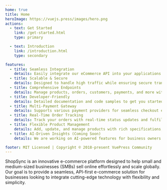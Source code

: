```yaml
---
home: true
title: Home
heroImage: https://vuejs.press/images/hero.png
actions:
  - text: Get Started
    link: /get-started.html
    type: primary

  - text: Introduction
    link: /introduction.html
    type: secondary

features:
  - title: Seamless Integration
    details: Easily integrate our eCommerce API into your applications with minimal setup.
  - title: Scalable & Secure
    details: Designed to handle high traffic while ensuring secure transactions.
  - title: Comprehensive Endpoints
    details: Manage products, orders, customers, payments, and more with our extensive API.
  - title: Developer-Friendly
    details: Detailed documentation and code samples to get you started quickly.
  - title: Multi-Payment Gateway
    details: Supports various payment providers for seamless checkout experiences.
  - title: Real-Time Order Tracking
    details: Track your orders with real-time status updates and fulfillments.
  - title: Flexible Product Management
    details: Add, update, and manage products with rich specifications, pricing, and availability.
  - title: AI-Driven Insights (Coming Soon)
    details: We are working on AI-powered features for business owners to query the system and get quick insights into orders, payments, and other key metrics.

footer: MIT Licensed | Copyright © 2018-present VuePress Community
---
```


ShopSync is an innovative e-commerce platform designed to help small and medium-sized businesses (SMBs) sell online effortlessly and scale globally. Our goal is to provide a seamless, API-first e-commerce solution for businesses looking to integrate cutting-edge technology with flexibility and simplicity.



